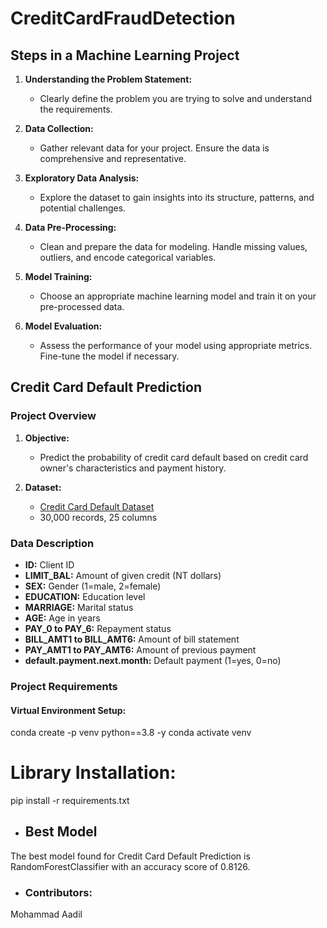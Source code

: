 # CreditCardFraudDetection

## Steps in a Machine Learning Project

1. **Understanding the Problem Statement:**
   - Clearly define the problem you are trying to solve and understand the requirements.

2. **Data Collection:**
   - Gather relevant data for your project. Ensure the data is comprehensive and representative.

3. **Exploratory Data Analysis:**
   - Explore the dataset to gain insights into its structure, patterns, and potential challenges.

4. **Data Pre-Processing:**
   - Clean and prepare the data for modeling. Handle missing values, outliers, and encode categorical variables.

5. **Model Training:**
   - Choose an appropriate machine learning model and train it on your pre-processed data.

6. **Model Evaluation:**
   - Assess the performance of your model using appropriate metrics. Fine-tune the model if necessary.

## Credit Card Default Prediction

### Project Overview

1. **Objective:**
   - Predict the probability of credit card default based on credit card owner's characteristics and payment history.

2. **Dataset:**
   - [Credit Card Default Dataset](https://www.kaggle.com/datasets/uciml/default-of-credit-card-clients-dataset)
   - 30,000 records, 25 columns

### Data Description

- **ID:** Client ID
- **LIMIT_BAL:** Amount of given credit (NT dollars)
- **SEX:** Gender (1=male, 2=female)
- **EDUCATION:** Education level
- **MARRIAGE:** Marital status
- **AGE:** Age in years
- **PAY_0 to PAY_6:** Repayment status
- **BILL_AMT1 to BILL_AMT6:** Amount of bill statement
- **PAY_AMT1 to PAY_AMT6:** Amount of previous payment
- **default.payment.next.month:** Default payment (1=yes, 0=no)

### Project Requirements

#### Virtual Environment Setup:


conda create -p venv python==3.8 -y
conda activate venv

# Library Installation:

pip install -r requirements.txt

- ## Best Model

The best model found for Credit Card Default Prediction is RandomForestClassifier with an accuracy score of 0.8126.

- ### Contributors:

Mohammad Aadil
